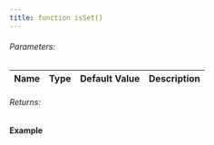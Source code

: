 ```yaml
---
title: function isSet()
---
```


###### Parameters:

| Name | Type | Default Value | Description |
| ---- | ---- | ------------- | ----------- |

###### Returns:


#### Example
